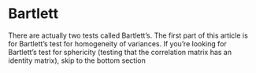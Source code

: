 # Bartlett
There are actually two tests called Bartlett’s. The first part of this article is for Bartlett’s test for homogeneity of variances. If you’re looking for Bartlett’s test for sphericity (testing that the correlation matrix has an identity matrix), skip to the bottom section
